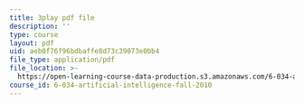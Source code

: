 ```yaml
---
title: 3play pdf file
description: ''
type: course
layout: pdf
uid: aeb0f76f96bdbaffe8d73c39073e0bb4
file_type: application/pdf
file_location: >-
  https://open-learning-course-data-production.s3.amazonaws.com/6-034-artificial-intelligence-fall-2010/aeb0f76f96bdbaffe8d73c39073e0bb4_iusTmgQyZ44.pdf
course_id: 6-034-artificial-intelligence-fall-2010
---
```

